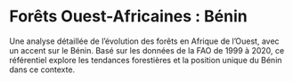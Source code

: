 # Forêts Ouest-Africaines : Bénin
Une analyse détaillée de l’évolution des forêts en Afrique de l’Ouest, avec un accent sur le Bénin. Basé sur les données de la FAO de 1999 à 2020, ce référentiel explore les tendances forestières et la position unique du Bénin dans ce contexte.

